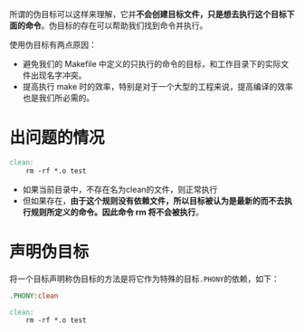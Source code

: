 所谓的伪目标可以这样来理解，它并**不会创建目标文件，只是想去执行这个目标下面的命令**。伪目标的存在可以帮助我们找到命令并执行。



使用伪目标有两点原因：

- 避免我们的 Makefile 中定义的只执行的命令的目标，和工作目录下的实际文件出现名字冲突。
- 提高执行 make 时的效率，特别是对于一个大型的工程来说，提高编译的效率也是我们所必需的。



# 出问题的情况

```makefile
clean:
    rm -rf *.o test
```



- 如果当前目录中，不存在名为clean的文件，则正常执行
- 但如果存在，**由于这个规则没有依赖文件，所以目标被认为是最新的而不去执行规则所定义的命令。因此命令 rm 将不会被执行**。





# 声明伪目标

将一个目标声明称伪目标的方法是将它作为特殊的目标`.PHONY`的依赖，如下：

```makefile
.PHONY:clean

clean:
    rm -rf *.o test
```

